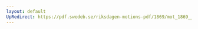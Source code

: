 ```yaml
---
layout: default
UpRedirect: https://pdf.swedeb.se/riksdagen-motions-pdf/1869/mot_1869__ak__00265/mot_1869__ak__00265_002.pdf
---
```

